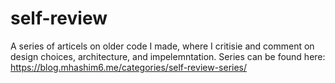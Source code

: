 # self-review
A series of articels on older code I made, where I critisie and comment on design choices, architecture, and impelemntation.
Series can be found here: https://blog.mhashim6.me/categories/self-review-series/
